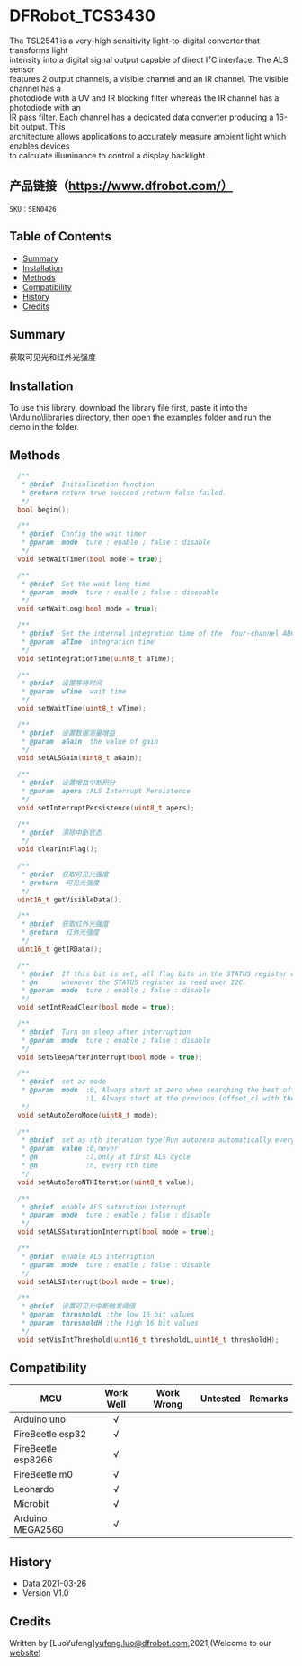 # DFRobot_TCS3430

The TSL2541 is a very-high sensitivity light-to-digital converter that transforms light <br>
intensity into a digital signal output capable of direct I²C interface. The ALS sensor <br>
features 2 output channels, a visible channel and an IR channel. The visible channel has a <br>
photodiode with a UV and IR blocking filter whereas the IR channel has a photodiode with an <br>
IR pass filter. Each channel has a dedicated data converter producing a 16-bit output. This <br>
architecture allows applications to accurately measure ambient light which enables devices <br>
to calculate illuminance to control a display backlight.<br>

## 产品链接（https://www.dfrobot.com/）
    SKU：SEN0426

## Table of Contents

* [Summary](#summary)
* [Installation](#installation)
* [Methods](#methods)
* [Compatibility](#compatibility)
* [History](#history)
* [Credits](#credits)
<snippet>
<content>

## Summary
获取可见光和红外光强度

## Installation

To use this library, download the library file first, paste it into the \Arduino\libraries directory, then open the examples folder and run the demo in the folder.

## Methods

```C++
  /**
   * @brief  Initialization function
   * @return return true succeed ;return false failed.
   */
  bool begin();

  /**
   * @brief  Config the wait timer
   * @param  mode  ture : enable ; false : disable
   */
  void setWaitTimer(bool mode = true);

  /**
   * @brief  Set the wait long time
   * @param  mode  ture : enable ; false : disenable
   */
  void setWaitLong(bool mode = true);

  /**
   * @brief  Set the internal integration time of the  four-channel ADCs
   * @param  aTIme  integration time
   */
  void setIntegrationTime(uint8_t aTime);

  /**
   * @brief  设置等待时间 
   * @param  wTime  wait time 
   */
  void setWaitTime(uint8_t wTime);

  /**
   * @brief  设置数据测量增益 
   * @param  aGain  the value of gain
   */
  void setALSGain(uint8_t aGain);

  /**
   * @brief  设置增益中断积分
   * @param  apers :ALS Interrupt Persistence
   */
  void setInterruptPersistence(uint8_t apers);

  /**
   * @brief  清除中断状态
   */
  void clearIntFlag();
  
  /**
   * @brief  获取可见光强度
   * @return  可见光强度
   */
  uint16_t getVisibleData();

  /**
   * @brief  获取红外光强度
   * @return  红外光强度
   */
  uint16_t getIRData();

  /**
   * @brief  If this bit is set, all flag bits in the STATUS register will be reset 
   * @n      whenever the STATUS register is read over I2C.
   * @param  mode  ture : enable ; false : disable
   */
  void setIntReadClear(bool mode = true);

  /**
   * @brief  Turn on sleep after interruption
   * @param  mode  ture : enable ; false : disable
   */
  void setSleepAfterInterrupt(bool mode = true);

  /**
   * @brief  set az mode
   * @param  mode  :0, Always start at zero when searching the best offset value
                   :1, Always start at the previous (offset_c) with the auto-zero mechanism
   */
  void setAutoZeroMode(uint8_t mode);
  
  /**
   * @brief  set as nth iteration type(Run autozero automatically every nth ALS iteration)
   * @param  value :0,never
   * @n            :7,only at first ALS cycle
   * @n            :n, every nth time
   */
  void setAutoZeroNTHIteration(uint8_t value);

  /**
   * @brief  enable ALS saturation interrupt
   * @param  mode  ture : enable ; false : disable
   */
  void setALSSaturationInterrupt(bool mode = true);

  /**
   * @brief  enable ALS interription
   * @param  mode  ture : enable ; false : disable
   */
  void setALSInterrupt(bool mode = true);

  /**
   * @brief  设置可见光中断触发阈值
   * @param  thresholdL :the low 16 bit values
   * @param  thresholdH :the high 16 bit values
   */
  void setVisIntThreshold(uint16_t thresholdL,uint16_t thresholdH);

```


## Compatibility

MCU                | Work Well | Work Wrong | Untested  | Remarks
------------------ | :----------: | :----------: | :---------: | -----
Arduino uno |       √      |             |            | 
FireBeetle esp32 |       √      |             |            | 
FireBeetle esp8266 |       √      |             |            | 
FireBeetle m0 |       √      |             |            | 
Leonardo |       √      |             |            | 
Microbit |       √      |             |            | 
Arduino MEGA2560 | √ | | | 


## History

- Data 2021-03-26
- Version V1.0


## Credits

Written by [LuoYufeng]<yufeng.luo@dfrobot.com>,2021,(Welcome to our [website](https://www.dfrobot.com/))
